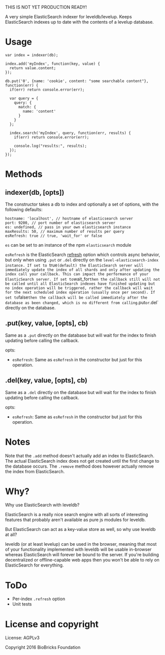
THIS IS NOT YET PRODUCTION READY!

A very simple ElasticSearch indexer for leveldb/levelup. Keeps ElasticSearch indexes up to date with the contents of a levelup database.

# Usage

```
var index = indexer(db);

index.add('myIndex', function(key, value) {
  return value.content;
});

db.put('0', {name: 'cookie', content: "some searchable content"}, function(err) {
  if(err) return console.error(err);

  var query = {
    query: {
      match: {
        name: 'content'
      }
    }
  };

  index.search('myIndex', query, function(err, results) {
    if(err) return console.error(err);

    console.log("results:", results);
  });
});
```

# Methods

## indexer(db, [opts])

The constructor takes a db to index and optionally a set of options, with the following defaults:

```
hostname: 'localhost', // hostname of elasticsearch server
port: 9200, // port number of elasticsearch server
es: undefined, // pass in your own elasticsearch instance
maxResults: 50, // maximum number of results per query
esRefresh: true // true, 'wait_for' or false 
```

`es` can be set to an instance of the npm `elasticsearch` module

`esRefresh` is the ElasticSearch [refresh](https://www.elastic.co/guide/en/elasticsearch/reference/current/docs-refresh.html) option which controls async behavior, but only when using `.put` or `.del` directly on the `level-elasticsearch-index instance. If set to `true` (default) the ElasticSearch server will immediately update the index of all shards and only after updating the index call your callback. This can impact the performance of your ElasticSearch server. If set to `wait_for` then the callback still will not be called until all ElasticSearch indexes have finished updating but no index operation will be triggered, rather the callback will wait for the next scheduled index operation (usually once per second). If set to `false` then the callback will be called immediately after the database as been changed, which is no different from calling `.put` or `.del` directly on the database.

## .put(key, value, [opts], cb)

Same as a `.put` directly on the database but will wait for the index to finish updating before calling the callback.

opts:

* `esRefresh`: Same as `esRefresh` in the constructor but just for this operation.

## .del(key, value, [opts], cb)

Same as a `.del` directly on the database but will wait for the index to finish updating before calling the callback.

opts:

* `esRefresh`: Same as `esRefresh` in the constructor but just for this operation.

# Notes

Note that the `.add` method doesn't actually add an index to ElasticSearch. The actual ElasticSearch index does not get created until the first change to the database occurs. The `.remove` method does however actually remove the index from ElasticSearch.


# Why?

Why use ElasticSearch with leveldb? 

ElasticSearch is a really nice search engine with all sorts of interesting features that probably aren't available as pure js modules for leveldb. 

But ElasticSearch can act as a key-value store as well, so why use leveldb at all? 

leveldb (or at least levelup) can be used in the browser, meaning that most of your functionality implemented with leveldb will be usable in-browser whereas ElasticSearch will forever be bound to the server. If you're building decentralized or offline-capable web apps then you won't be able to rely on ElasticSearch for everything.

# ToDo

* Per-index `.refresh` option
* Unit tests

# License and copyright

License: AGPLv3

Copyright 2016 BioBricks Foundation
